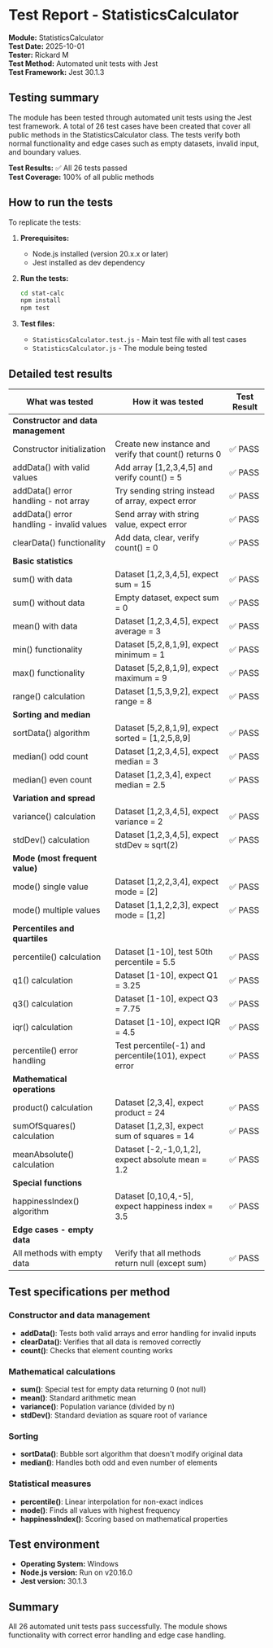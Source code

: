 # Test Report - StatisticsCalculator

**Module:** StatisticsCalculator  
**Test Date:** 2025-10-01  
**Tester:** Rickard M  
**Test Method:** Automated unit tests with Jest  
**Test Framework:** Jest 30.1.3  

## Testing summary

The module has been tested through automated unit tests using the Jest test framework. A total of 26 test cases have been created that cover all public methods in the StatisticsCalculator class. The tests verify both normal functionality and edge cases such as empty datasets, invalid input, and boundary values.

**Test Results:** ✅ All 26 tests passed  
**Test Coverage:** 100% of all public methods   

## How to run the tests

To replicate the tests:

1. **Prerequisites:**
   - Node.js installed (version 20.x.x or later)
   - Jest installed as dev dependency

2. **Run the tests:**
   ```bash
   cd stat-calc
   npm install
   npm test
   ```

3. **Test files:**
   - `StatisticsCalculator.test.js` - Main test file with all test cases
   - `StatisticsCalculator.js` - The module being tested

## Detailed test results

| What was tested | How it was tested | Test Result |
|----------------|-----------------|--------------|
| **Constructor and data management** | | |
| Constructor initialization | Create new instance and verify that count() returns 0 | ✅ PASS |
| addData() with valid values | Add array [1,2,3,4,5] and verify count() = 5 | ✅ PASS |
| addData() error handling - not array | Try sending string instead of array, expect error | ✅ PASS |
| addData() error handling - invalid values | Send array with string value, expect error | ✅ PASS |
| clearData() functionality | Add data, clear, verify count() = 0 | ✅ PASS |
| **Basic statistics** | | |
| sum() with data | Dataset [1,2,3,4,5], expect sum = 15 | ✅ PASS |
| sum() without data | Empty dataset, expect sum = 0 | ✅ PASS |
| mean() with data | Dataset [1,2,3,4,5], expect average = 3 | ✅ PASS |
| min() functionality | Dataset [5,2,8,1,9], expect minimum = 1 | ✅ PASS |
| max() functionality | Dataset [5,2,8,1,9], expect maximum = 9 | ✅ PASS |
| range() calculation | Dataset [1,5,3,9,2], expect range = 8 | ✅ PASS |
| **Sorting and median** | | |
| sortData() algorithm | Dataset [5,2,8,1,9], expect sorted = [1,2,5,8,9] | ✅ PASS |
| median() odd count | Dataset [1,2,3,4,5], expect median = 3 | ✅ PASS |
| median() even count | Dataset [1,2,3,4], expect median = 2.5 | ✅ PASS |
| **Variation and spread** | | |
| variance() calculation | Dataset [1,2,3,4,5], expect variance = 2 | ✅ PASS |
| stdDev() calculation | Dataset [1,2,3,4,5], expect stdDev ≈ sqrt(2) | ✅ PASS |
| **Mode (most frequent value)** | | |
| mode() single value | Dataset [1,2,2,3,4], expect mode = [2] | ✅ PASS |
| mode() multiple values | Dataset [1,1,2,2,3], expect mode = [1,2] | ✅ PASS |
| **Percentiles and quartiles** | | |
| percentile() calculation | Dataset [1-10], test 50th percentile = 5.5 | ✅ PASS |
| q1() calculation | Dataset [1-10], expect Q1 = 3.25 | ✅ PASS |
| q3() calculation | Dataset [1-10], expect Q3 = 7.75 | ✅ PASS |
| iqr() calculation | Dataset [1-10], expect IQR = 4.5 | ✅ PASS |
| percentile() error handling | Test percentile(-1) and percentile(101), expect error | ✅ PASS |
| **Mathematical operations** | | |
| product() calculation | Dataset [2,3,4], expect product = 24 | ✅ PASS |
| sumOfSquares() calculation | Dataset [1,2,3], expect sum of squares = 14 | ✅ PASS |
| meanAbsolute() calculation | Dataset [-2,-1,0,1,2], expect absolute mean = 1.2 | ✅ PASS |
| **Special functions** | | |
| happinessIndex() algorithm | Dataset [0,10,4,-5], expect happiness index = 3.5 | ✅ PASS |
| **Edge cases - empty data** | | |
| All methods with empty data | Verify that all methods return null (except sum) | ✅ PASS |

## Test specifications per method

### Constructor and data management
- **addData()**: Tests both valid arrays and error handling for invalid inputs
- **clearData()**: Verifies that all data is removed correctly
- **count()**: Checks that element counting works

### Mathematical calculations
- **sum()**: Special test for empty data returning 0 (not null)
- **mean()**: Standard arithmetic mean
- **variance()**: Population variance (divided by n)
- **stdDev()**: Standard deviation as square root of variance

### Sorting
- **sortData()**: Bubble sort algorithm that doesn't modify original data
- **median()**: Handles both odd and even number of elements

### Statistical measures
- **percentile()**: Linear interpolation for non-exact indices
- **mode()**: Finds all values with highest frequency
- **happinessIndex()**: Scoring based on mathematical properties

## Test environment
- **Operating System:** Windows
- **Node.js version:** Run on v20.16.0
- **Jest version:** 30.1.3

## Summary

All 26 automated unit tests pass successfully. The module shows functionality with correct error handling and edge case handling.